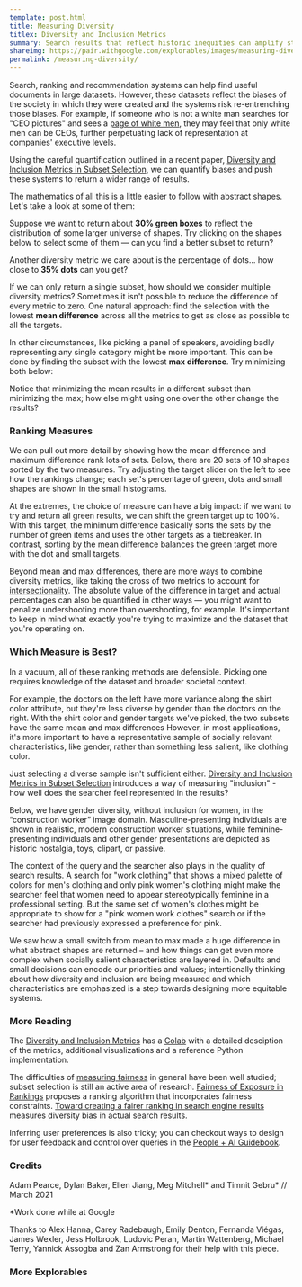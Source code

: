 ```yaml
---
template: post.html
title: Measuring Diversity
titlex: Diversity and Inclusion Metrics
summary: Search results that reflect historic inequities can amplify stereotypes and perpetuate under-representation. Carefully measuring diversity can help.
shareimg: https://pair.withgoogle.com/explorables/images/measuring-diversity.png
permalink: /measuring-diversity/
---
```


<link rel="stylesheet" href="style.css">

Search, ranking and recommendation systems can help find useful documents in large datasets. However, these datasets reflect the biases of the society in which they were created and the systems risk re-entrenching those biases. For example, if someone who is not a white man searches for "CEO pictures" and sees a [page of white men](https://www.nytimes.com/interactive/2018/04/24/upshot/women-and-men-named-john.html), they may feel that only white men can be CEOs, further perpetuating lack of representation at companies' executive levels. 

Using the careful quantification outlined in a recent paper, [Diversity and Inclusion Metrics in Subset Selection](https://arxiv.org/pdf/2002.03256.pdf), we can quantify biases and push these systems to return a wider range of results. 

The mathematics of all this is a little easier to follow with abstract shapes. Let's take a look at some of them:

<div id='all-shapes' class='shapes'></div>

Suppose we want to return about <b>30% green boxes</b> to reflect the distribution of some larger universe of shapes. Try clicking on the shapes below to select some of them — can you find a better subset to return?

<div id='pick-green' class='shapes'></div>

Another diversity metric we care about is the percentage of dots... how close to <b>35% dots</b> can you get?

<div id='pick-triangle' class='shapes'></div>

If we can only return a single subset, how should we consider multiple diversity metrics? Sometimes it isn't possible to reduce the difference of every metric to zero. One natural approach: find the selection with the lowest **mean difference** across all the metrics to get as close as possible to all the targets. 

In other circumstances, like picking a panel of speakers, avoiding badly representing any single category might be more important. This can be done by finding the subset with the lowest **max difference**. Try minimizing both below:  

<div id='pick-metric' class='shapes' style='margin-bottom: 0px'></div>

Notice that minimizing the mean results in a different subset than minimizing the max; how else might using one over the other change the results?   

### Ranking Measures

We can pull out more detail by showing how the mean difference and maximum difference rank lots of sets. Below, there are 20 sets of 10 shapes sorted by the two measures. Try adjusting the target slider on the left to see how the rankings change; each set's percentage of green, dots and small shapes are shown in the small histograms.  

<div id='columns-height'></div>

At the extremes, the choice of measure can have a big impact: if we want to try and return all green results, we can shift the green target up to 100%. With this target, the minimum difference basically sorts the sets by the number of green items and uses the other targets as a tiebreaker. In contrast, sorting by the mean difference balances the green target more with the dot and small targets.

<div id='columns-height-disagree'></div>

Beyond mean and max differences, there are more ways to combine diversity metrics, like taking the cross of two metrics to account for [intersectionality](https://en.wikipedia.org/wiki/Intersectionality). The absolute value of the difference in target and actual percentages can also be quantified in other ways — you might want to penalize undershooting more than overshooting, for example. It's important to keep in mind what exactly you're trying to maximize and the dataset that you're operating on.
 
### Which Measure is Best?

In a vacuum, all of these ranking methods are defensible. Picking one requires knowledge of the dataset and broader societal context.

For example, the doctors on the left have more variance along the shirt color attribute, but they're less diverse by gender than the doctors on the right. With the shirt color and gender targets we've picked, the two subsets have the same mean and max differences However, in most applications, it's more important to have a representative sample of socially relevant characteristics, like gender, rather than something less salient, like clothing color. 

<div id='coat-v-gender'></div>   

Just selecting a diverse sample isn't sufficient either. [Diversity and Inclusion Metrics in Subset Selection](https://arxiv.org/pdf/2002.03256.pdf) introduces a way of measuring "inclusion" - how well does the searcher feel represented in the results?

Below, we have gender diversity, without inclusion for women, in the “construction worker” image domain. Masculine-presenting individuals are shown in realistic, modern construction worker situations, while feminine-presenting individuals and other gender presentations are depicted as historic nostalgia, toys, clipart, or passive.

<div id='construction'></div>

The context of the query and the searcher also plays in the quality of search results. A search for "work clothing" that shows a mixed palette of colors for men's clothing and only pink women's clothing might make the searcher feel that women need to appear stereotypically feminine in a professional setting. But the same set of women's clothes might be appropriate to show for a "pink women work clothes" search or if the searcher had previously expressed a preference for pink.

We saw how a small switch from mean to max made a huge difference in what abstract shapes are returned – and how things can get even more complex when socially salient characteristics are layered in. Defaults and small decisions can encode our priorities and values; intentionally thinking about how diversity and inclusion are being measured and which characteristics are emphasized is a step towards designing more equitable systems.    

### More Reading

The [Diversity and Inclusion Metrics](https://arxiv.org/pdf/2002.03256.pdf) has a [Colab](https://colab.sandbox.google.com/drive/15MjptDa_07BfQ8jzQ8esGf3cRBkRrazc?usp=sharing#scrollTo=y6k4Nya6cvti) with a detailed desciption of the metrics, additional visualizations and a reference Python implementation.  

The difficulties of [measuring fairness](https://pair.withgoogle.com/explorables/measuring-fairness/) in general have been well studied; subset selection is still an active area of research. [Fairness of Exposure in Rankings](https://www.cs.cornell.edu/~tj/publications/singh_joachims_18a.pdf) proposes a ranking algorithm that incorporates fairness constraints. [Toward creating a fairer ranking in search engine results](https://www.ilab.cs.rutgers.edu/~rg522/publication/gao-2020-ipm/gao-2020-ipm.pdf) measures diversity bias in actual search results. 

Inferring user preferences is also tricky; you can checkout ways to design for user feedback and control over queries in the [People + AI Guidebook](https://pair.withgoogle.com/chapter/feedback-controls/).

### Credits 

Adam Pearce, Dylan Baker, Ellen Jiang, Meg Mitchell\* and Timnit Gebru\* // March 2021

*Work done while at Google

Thanks to Alex Hanna, Carey Radebaugh, Emily Denton, Fernanda Viégas, James Wexler, Jess Holbrook, Ludovic Peran, Martin Wattenberg, Michael Terry, Yannick Assogba and Zan Armstrong for their help with this piece.


<h3>More Explorables</h3>

<p id='recirc'></p>




<script src='../third_party/d3_.js'></script>
<script src="//cdnjs.cloudflare.com/ajax/libs/seedrandom/3.0.5/seedrandom.min.js">
</script>
<script src='sliders.js'></script>
<script src='script.js'></script>
<script src='image-layout.js'></script>

<script src='columns-height.js'></script>

<script src='../third_party/recirc.js'></script>
